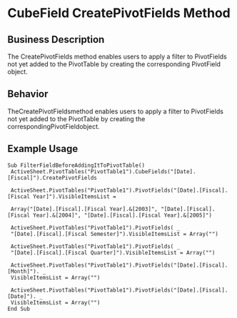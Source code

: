 # CubeField CreatePivotFields Method

## Business Description
The CreatePivotFields method enables users to apply a filter to PivotFields not yet added to the PivotTable by creating the corresponding PivotField object.

## Behavior
TheCreatePivotFieldsmethod enables users to apply a filter to PivotFields not yet added to the PivotTable by creating the correspondingPivotFieldobject.

## Example Usage
```vba
Sub FilterFieldBeforeAddingItToPivotTable() 
 ActiveSheet.PivotTables("PivotTable1").CubeFields("[Date].[Fiscal]").CreatePivotFields 
 
 ActiveSheet.PivotTables("PivotTable1").PivotFields("[Date].[Fiscal].[Fiscal Year]").VisibleItemsList = 
 
 Array("[Date].[Fiscal].[Fiscal Year].&[2003]", "[Date].[Fiscal].[Fiscal Year].&[2004]", "[Date].[Fiscal].[Fiscal Year].&[2005]") 
 
 ActiveSheet.PivotTables("PivotTable1").PivotFields( _ 
 "[Date].[Fiscal].[Fiscal Semester]").VisibleItemsList = Array("") 
 
 ActiveSheet.PivotTables("PivotTable1").PivotFields( _ 
 "[Date].[Fiscal].[Fiscal Quarter]").VisibleItemsList = Array("") 
 
 ActiveSheet.PivotTables("PivotTable1").PivotFields("[Date].[Fiscal].[Month]"). _ 
 VisibleItemsList = Array("") 
 
 ActiveSheet.PivotTables("PivotTable1").PivotFields("[Date].[Fiscal].[Date]"). _ 
 VisibleItemsList = Array("") 
End Sub
```
